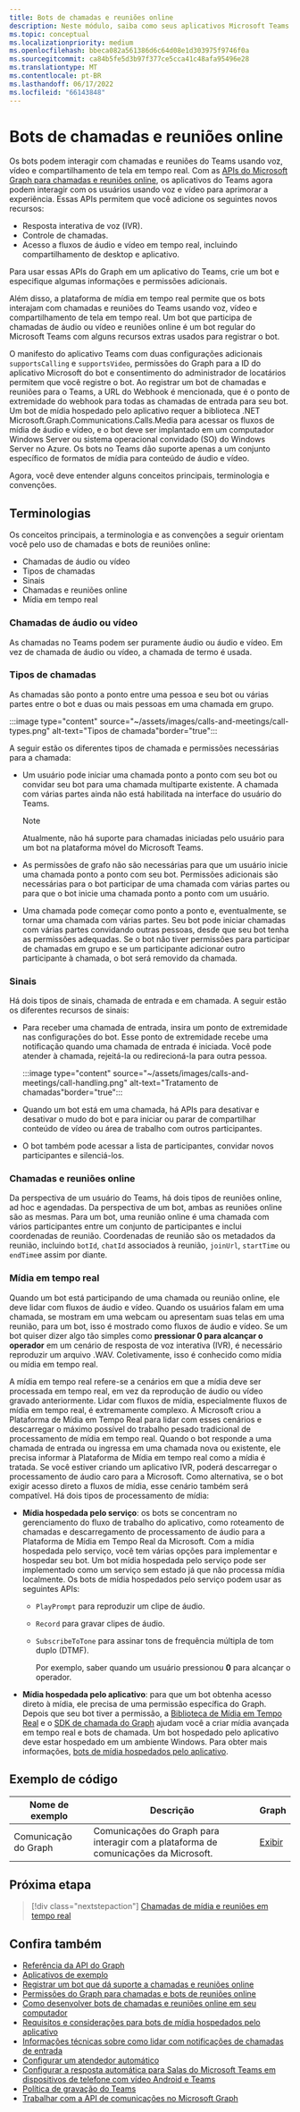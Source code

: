 ```yaml
---
title: Bots de chamadas e reuniões online
description: Neste módulo, saiba como seus aplicativos Microsoft Teams podem interagir com usuários usando voz e vídeo usando APIs do Microsoft Graph para chamadas e reuniões online e saiba mais sobre fluxos de mídia em tempo real
ms.topic: conceptual
ms.localizationpriority: medium
ms.openlocfilehash: bbeca082a561386d6c64d08e1d303975f9746f0a
ms.sourcegitcommit: ca84b5fe5d3b97f377ce5cca41c48afa95496e28
ms.translationtype: MT
ms.contentlocale: pt-BR
ms.lasthandoff: 06/17/2022
ms.locfileid: "66143848"
---
```

# <a name="calls-and-online-meetings-bots"></a>Bots de chamadas e reuniões online

Os bots podem interagir com chamadas e reuniões do Teams usando voz, vídeo e compartilhamento de tela em tempo real. Com as [APIs do Microsoft Graph para chamadas e reuniões online](/graph/api/resources/communications-api-overview?view=graph-rest-beta&preserve-view=true), os aplicativos do Teams agora podem interagir com os usuários usando voz e vídeo para aprimorar a experiência. Essas APIs permitem que você adicione os seguintes novos recursos:

* Resposta interativa de voz (IVR).
* Controle de chamadas.
* Acesso a fluxos de áudio e vídeo em tempo real, incluindo compartilhamento de desktop e aplicativo.

Para usar essas APIs do Graph em um aplicativo do Teams, crie um bot e especifique algumas informações e permissões adicionais.

Além disso, a plataforma de mídia em tempo real permite que os bots interajam com chamadas e reuniões do Teams usando voz, vídeo e compartilhamento de tela em tempo real. Um bot que participa de chamadas de áudio ou vídeo e reuniões online é um bot regular do Microsoft Teams com alguns recursos extras usados ​​para registrar o bot.

O manifesto do aplicativo Teams com duas configurações adicionais `supportsCalling` e `supportsVideo`, permissões do Graph para a ID do aplicativo Microsoft do bot e consentimento do administrador de locatários permitem que você registre o bot. Ao registrar um bot de chamadas e reuniões para o Teams, a URL do Webhook é mencionada, que é o ponto de extremidade do webhook para todas as chamadas de entrada para seu bot. Um bot de mídia hospedado pelo aplicativo requer a biblioteca .NET Microsoft.Graph.Communications.Calls.Media para acessar os fluxos de mídia de áudio e vídeo, e o bot deve ser implantado em um computador Windows Server ou sistema operacional convidado (SO) do Windows Server no Azure. Os bots no Teams dão suporte apenas a um conjunto específico de formatos de mídia para conteúdo de áudio e vídeo.

Agora, você deve entender alguns conceitos principais, terminologia e convenções.

## <a name="terminologies"></a>Terminologias

Os conceitos principais, a terminologia e as convenções a seguir orientam você pelo uso de chamadas e bots de reuniões online:

* Chamadas de áudio ou vídeo
* Tipos de chamadas
* Sinais
* Chamadas e reuniões online
* Mídia em tempo real

### <a name="audio-or-video-calls"></a>Chamadas de áudio ou vídeo

As chamadas no Teams podem ser puramente áudio ou áudio e vídeo. Em vez de chamada de áudio ou vídeo, a chamada de termo é usada.

### <a name="call-types"></a>Tipos de chamadas

As chamadas são ponto a ponto entre uma pessoa e seu bot ou várias partes entre o bot e duas ou mais pessoas em uma chamada em grupo.

:::image type="content" source="~/assets/images/calls-and-meetings/call-types.png" alt-text="Tipos de chamada"border="true":::

A seguir estão os diferentes tipos de chamada e permissões necessárias para a chamada:

* Um usuário pode iniciar uma chamada ponto a ponto com seu bot ou convidar seu bot para uma chamada multiparte existente. A chamada com várias partes ainda não está habilitada na interface do usuário do Teams.

    > [!NOTE]
    > Atualmente, não há suporte para chamadas iniciadas pelo usuário para um bot na plataforma móvel do Microsoft Teams.

* As permissões de grafo não são necessárias para que um usuário inicie uma chamada ponto a ponto com seu bot. Permissões adicionais são necessárias para o bot participar de uma chamada com várias partes ou para que o bot inicie uma chamada ponto a ponto com um usuário.
* Uma chamada pode começar como ponto a ponto e, eventualmente, se tornar uma chamada com várias partes. Seu bot pode iniciar chamadas com várias partes convidando outras pessoas, desde que seu bot tenha as permissões adequadas. Se o bot não tiver permissões para participar de chamadas em grupo e se um participante adicionar outro participante à chamada, o bot será removido da chamada.

### <a name="signals"></a>Sinais

Há dois tipos de sinais, chamada de entrada e em chamada. A seguir estão os diferentes recursos de sinais:

* Para receber uma chamada de entrada, insira um ponto de extremidade nas configurações do bot. Esse ponto de extremidade recebe uma notificação quando uma chamada de entrada é iniciada. Você pode atender à chamada, rejeitá-la ou redirecioná-la para outra pessoa.

     :::image type="content" source="~/assets/images/calls-and-meetings/call-handling.png" alt-text="Tratamento de chamadas"border="true":::

* Quando um bot está em uma chamada, há APIs para desativar e desativar o mudo do bot e para iniciar ou parar de compartilhar conteúdo de vídeo ou área de trabalho com outros participantes.
* O bot também pode acessar a lista de participantes, convidar novos participantes e silenciá-los.

### <a name="calls-and-online-meetings"></a>Chamadas e reuniões online

Da perspectiva de um usuário do Teams, há dois tipos de reuniões online, ad hoc e agendadas. Da perspectiva de um bot, ambas as reuniões online são as mesmas. Para um bot, uma reunião online é uma chamada com vários participantes entre um conjunto de participantes e inclui coordenadas de reunião. Coordenadas de reunião são os metadados da reunião, incluindo `botId`, `chatId` associados à reunião, `joinUrl`, `startTime` ou `endTime`e assim por diante.

### <a name="real-time-media"></a>Mídia em tempo real

Quando um bot está participando de uma chamada ou reunião online, ele deve lidar com fluxos de áudio e vídeo. Quando os usuários falam em uma chamada, se mostram em uma webcam ou apresentam suas telas em uma reunião, para um bot, isso é mostrado como fluxos de áudio e vídeo. Se um bot quiser dizer algo tão simples como **pressionar 0 para alcançar o operador** em um cenário de resposta de voz interativa (IVR), é necessário reproduzir um arquivo .WAV. Coletivamente, isso é conhecido como mídia ou mídia em tempo real.

A mídia em tempo real refere-se a cenários em que a mídia deve ser processada em tempo real, em vez da reprodução de áudio ou vídeo gravado anteriormente. Lidar com fluxos de mídia, especialmente fluxos de mídia em tempo real, é extremamente complexo. A Microsoft criou a Plataforma de Mídia em Tempo Real para lidar com esses cenários e descarregar o máximo possível do trabalho pesado tradicional de processamento de mídia em tempo real. Quando o bot responde a uma chamada de entrada ou ingressa em uma chamada nova ou existente, ele precisa informar à Plataforma de Mídia em tempo real como a mídia é tratada. Se você estiver criando um aplicativo IVR, poderá descarregar o processamento de áudio caro para a Microsoft. Como alternativa, se o bot exigir acesso direto a fluxos de mídia, esse cenário também será compatível. Há dois tipos de processamento de mídia:

* **Mídia hospedada pelo serviço**: os bots se concentram no gerenciamento do fluxo de trabalho do aplicativo, como roteamento de chamadas e descarregamento de processamento de áudio para a Plataforma de Mídia em Tempo Real da Microsoft. Com a mídia hospedada pelo serviço, você tem várias opções para implementar e hospedar seu bot. Um bot mídia hospedada pelo serviço pode ser implementado como um serviço sem estado já que não processa mídia localmente. Os bots de mídia hospedados pelo serviço podem usar as seguintes APIs:

  * `PlayPrompt` para reproduzir um clipe de áudio.
  * `Record` para gravar clipes de áudio.
  * `SubscribeToTone` para assinar tons de frequência múltipla de tom duplo (DTMF).

    Por exemplo, saber quando um usuário pressionou **0** para alcançar o operador.

* **Mídia hospedada pelo aplicativo**: para que um bot obtenha acesso direto à mídia, ele precisa de uma permissão específica do Graph. Depois que seu bot tiver a permissão, a [Biblioteca de Mídia em Tempo Real](https://www.nuget.org/packages/Microsoft.Graph.Communications.Calls.Media/) e o [SDK de chamada do Graph](https://microsoftgraph.github.io/microsoft-graph-comms-samples/docs/articles/index.html#graph-calling-sdk-and-stateful-client-builder) ajudam você a criar mídia avançada em tempo real e bots de chamada. Um bot hospedado pelo aplicativo deve estar hospedado em um ambiente Windows. Para obter mais informações, [bots de mídia hospedados pelo aplicativo](./requirements-considerations-application-hosted-media-bots.md).

## <a name="code-sample"></a>Exemplo de código

| **Nome de exemplo** | **Descrição** | **Graph** |
|---------------|----------|--------|
| Comunicação do Graph | Comunicações do Graph para interagir com a plataforma de comunicações da Microsoft. | [Exibir](https://github.com/microsoftgraph/microsoft-graph-comms-samples) |

## <a name="next-step"></a>Próxima etapa

> [!div class="nextstepaction"]
> [Chamadas de mídia e reuniões em tempo real](~/bots/calls-and-meetings/real-time-media-concepts.md)

## <a name="see-also"></a>Confira também

* [Referência da API do Graph](/graph/api/resources/communications-api-overview?view=graph-rest-beta&preserve-view=true)
* [Aplicativos de exemplo](https://github.com/microsoftgraph/microsoft-graph-comms-samples)
* [Registrar um bot que dá suporte a chamadas e reuniões online](./registering-calling-bot.md)
* [Permissões do Graph para chamadas e bots de reuniões online](./registering-calling-bot.md#add-graph-permissions)
* [Como desenvolver bots de chamadas e reuniões online em seu computador](./debugging-local-testing-calling-meeting-bots.md)
* [Requisitos e considerações para bots de mídia hospedados pelo aplicativo](./requirements-considerations-application-hosted-media-bots.md)
* [Informações técnicas sobre como lidar com notificações de chamadas de entrada](./call-notifications.md)
* [Configurar um atendedor automático](/microsoftteams/create-a-phone-system-auto-attendant)
* [Configurar a resposta automática para Salas do Microsoft Teams em dispositivos de telefone com vídeo Android e Teams](/microsoftteams/set-up-auto-answer-on-teams-android)
* [Política de gravação do Teams](/MicrosoftTeams/teams-recording-policy)
* [Trabalhar com a API de comunicações no Microsoft Graph](/graph/api/resources/communications-api-overview?view=graph-rest-beta&preserve-view=true)
